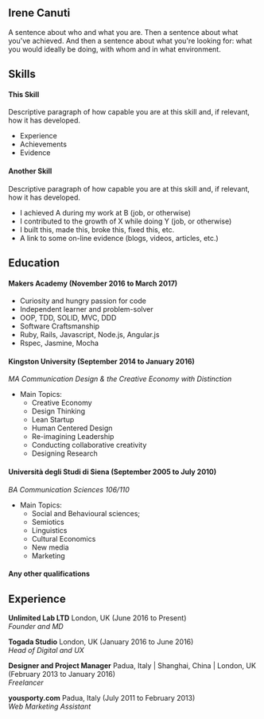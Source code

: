 ## Irene Canuti

A sentence about who and what you are. Then a sentence about what you've achieved. And then a sentence about what you're looking for: what you would ideally be doing, with whom and in what environment.

## Skills

#### This Skill

Descriptive paragraph of how capable you are at this skill and, if relevant, how it has developed.

- Experience
- Achievements
- Evidence

#### Another Skill

Descriptive paragraph of how capable you are at this skill and, if relevant, how it has developed.

- I achieved A during my work at B (job, or otherwise)
- I contributed to the growth of X while doing Y (job, or otherwise)
- I built this, made this, broke this, fixed this, etc.
- A link to some on-line evidence (blogs, videos, articles, etc.)

## Education

#### Makers Academy (November 2016 to March 2017)

- Curiosity and hungry passion for code
- Independent learner and problem-solver
- OOP, TDD, SOLID, MVC, DDD
- Software Craftsmanship
- Ruby, Rails, Javascript, Node.js, Angular.js
- Rspec, Jasmine, Mocha

#### Kingston University (September 2014 to January 2016)
*MA Communication Design & the Creative Economy*
*with Distinction*
- Main Topics:
  - Creative Economy
  - Design Thinking
  - Lean Startup
  - Human Centered Design
  - Re-imagining Leadership
  - Conducting collaborative creativity
  - Designing Research

#### Università degli Studi di Siena (September 2005 to July 2010)
*BA Communication Sciences*
*106/110*
- Main Topics:
  - Social and Behavioural sciences;
  - Semiotics
  - Linguistics
  - Cultural Economics
  - New media
  - Marketing

#### Any other qualifications

## Experience

**Unlimited Lab LTD**
London, UK (June 2016 to Present)    
*Founder and MD*

**Togada Studio**
London, UK (January 2016 to June 2016)   
*Head of Digital and UX*

**Designer and Project Manager**
Padua, Italy | Shanghai, China | London, UK (February 2013 to January 2016)    
*Freelancer*  

**yousporty.com** Padua, Italy (July 2011 to February 2013)   
*Web Marketing Assistant*
